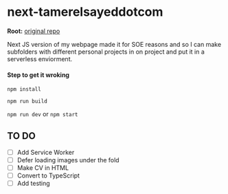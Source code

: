 # next-tamerelsayeddotcom

**Root:** [original repo](https://gitlab.com/tamerelsayed.com/root_react)

Next JS version of my webpage made it for SOE reasons and so I can make subfolders with different personal projects in on project and put it in a serverless enviorment.

#### Step to get it wroking

`npm install`

`npm run build`

`npm run dev` or `npm start`

## TO DO

- [ ] Add Service Worker
- [ ] Defer loading images under the fold
- [ ] Make CV in HTML
- [ ] Convert to TypeScript
- [ ] Add testing
